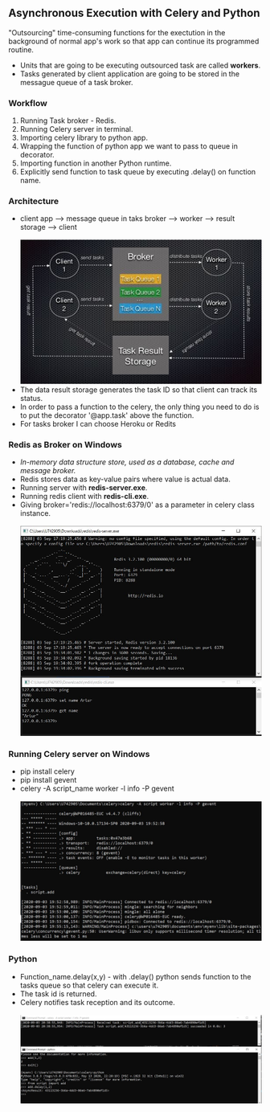 <h2>Asynchronous Execution with Celery and Python</h2>

<p>"Outsourcing" time-consuming functions for the exectution in the background of normal app's work so that app can continue its programmed routine.</p>

<ul>
  <li>Units that are going to be executing outsourced task are called <b>workers</b>.</li>
  <li>Tasks generated by client application are going to be stored in the messague queue of a task broker.</li>
</ul>

<h3>Workflow</h3>
<ol>
  <li>Running Task broker - Redis.</li>
  <li>Running Celery server in terminal.</li>
  <li>Importing celery library to python app.</li>
  <li>Wrapping the function of python app we want to pass to queue in decorator.</li>
  <li>Importing function in another Python runtime.</li>
  <li>Explicitly send function to task queue by executing .delay() on function name.</li>
</ol>

<h3>Architecture</h3>
<ul>
  <li>client app --> message queue in taks broker --> worker --> result storage --> client</li>
  <br>
  <img src="images/architecture.JPG">
  <li>The data result storage generates the task ID so that client can track its status.</li>
  <li>In order to pass a function to the celery, the only thing you need to do is to put the decorator '@app.task' above the function.</li>
  <li>For tasks broker I can choose Heroku or Redits</li>
</ul>

<h3>Redis as Broker on Windows</h3>
<ul>
  <li><i>In-memory data structure store, used as a database, cache and message broker.</i></li>
  <li>Redis stores data as key-value pairs where value is actual data.</li>
  <li>Running server with <b>redis-server.exe</b>.</li>
  <li>Running redis client with <b>redis-cli.exe</b>.</li>
  <li>Giving broker='redis://localhost:6379/0' as a parameter in celery class instance.</li>
  <br>
  <img src="images/redis_on_windows.JPG">
</ul>

<h3>Running Celery server on Windows</h3>
<ul>
  <li>pip install celery</li>
  <li>pip install gevent</li>
  <li>celery -A script_name worker -l info -P gevent</li>
  <br>
  <img src="images/celery_server_run.JPG">
</ul>

<h3>Python</h3>
<ul>
  <li>Function_name.delay(x,y) - with .delay() python sends function to the tasks queue so that celery can execute it.</li>
  <li>The task id is returned.</li>
  <li>Celery notifies task reception and its outcome.</li>
  <br>
  <img src="images/fun_to_celery.JPG">
</ul>
